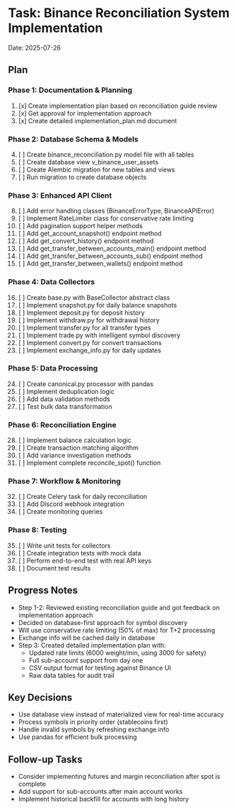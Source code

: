 # Task: Binance Reconciliation System Implementation

Date: 2025-07-26

## Plan

### Phase 1: Documentation & Planning
1. [x] Create implementation plan based on reconciliation guide review
2. [x] Get approval for implementation approach
3. [x] Create detailed implementation_plan.md document

### Phase 2: Database Schema & Models
4. [ ] Create binance_reconciliation.py model file with all tables
5. [ ] Create database view v_binance_user_assets
6. [ ] Create Alembic migration for new tables and views
7. [ ] Run migration to create database objects

### Phase 3: Enhanced API Client
8. [ ] Add error handling classes (BinanceErrorType, BinanceAPIError)
9. [ ] Implement RateLimiter class for conservative rate limiting
10. [ ] Add pagination support helper methods
11. [ ] Add get_account_snapshot() endpoint method
12. [ ] Add get_convert_history() endpoint method
13. [ ] Add get_transfer_between_accounts_main() endpoint method
14. [ ] Add get_transfer_between_accounts_sub() endpoint method
15. [ ] Add get_transfer_between_wallets() endpoint method

### Phase 4: Data Collectors
16. [ ] Create base.py with BaseCollector abstract class
17. [ ] Implement snapshot.py for daily balance snapshots
18. [ ] Implement deposit.py for deposit history
19. [ ] Implement withdraw.py for withdrawal history
20. [ ] Implement transfer.py for all transfer types
21. [ ] Implement trade.py with intelligent symbol discovery
22. [ ] Implement convert.py for convert transactions
23. [ ] Implement exchange_info.py for daily updates

### Phase 5: Data Processing
24. [ ] Create canonical.py processor with pandas
25. [ ] Implement deduplication logic
26. [ ] Add data validation methods
27. [ ] Test bulk data transformation

### Phase 6: Reconciliation Engine
28. [ ] Implement balance calculation logic
29. [ ] Create transaction matching algorithm
30. [ ] Add variance investigation methods
31. [ ] Implement complete reconcile_spot() function

### Phase 7: Workflow & Monitoring
32. [ ] Create Celery task for daily reconciliation
33. [ ] Add Discord webhook integration
34. [ ] Create monitoring queries

### Phase 8: Testing
35. [ ] Write unit tests for collectors
36. [ ] Create integration tests with mock data
37. [ ] Perform end-to-end test with real API keys
38. [ ] Document test results

## Progress Notes
- Step 1-2: Reviewed existing reconciliation guide and got feedback on implementation approach
- Decided on database-first approach for symbol discovery
- Will use conservative rate limiting (50% of max) for T+2 processing
- Exchange info will be cached daily in database
- Step 3: Created detailed implementation plan with:
  - Updated rate limits (6000 weight/min, using 3000 for safety)
  - Full sub-account support from day one
  - CSV output format for testing against Binance UI
  - Raw data tables for audit trail

## Key Decisions
- Use database view instead of materialized view for real-time accuracy
- Process symbols in priority order (stablecoins first)
- Handle invalid symbols by refreshing exchange info
- Use pandas for efficient bulk processing

## Follow-up Tasks
- Consider implementing futures and margin reconciliation after spot is complete
- Add support for sub-accounts after main account works
- Implement historical backfill for accounts with long history